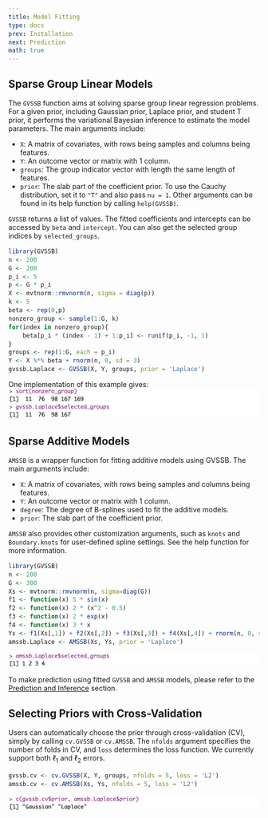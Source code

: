 ```yaml
---
title: Model Fitting
type: docs
prev: Installation
next: Prediction
math: true
---
```


## Sparse Group Linear Models
The `GVSSB` function aims at solving sparse group linear regression problems. For a given prior, including Gaussian prior, Laplace prior, and student T prior, it performs the variational Bayesian inference to estimate the model parameters. The main arguments include:
- `X`: A matrix of covariates, with rows being samples and columns being features.
- `Y`: An outcome vector or matrix with 1 column.
- `groups`: The group indicator vector with length the same length of features.
- `prior`: The slab part of the coefficient prior. To use the Cauchy distribution, set it to `"T"` and also pass `nu = 1`.
Other arguments can be found in its help function by calling `help(GVSSB)`.

`GVSSB` returns a list of values. The fitted coefficients and intercepts can be accessed by `beta` and `intercept`. You can also get the selected group indices by `selected_groups`.

```r {filename="example - sparse group linear model"}
library(GVSSB)
n <- 200
G <- 200
p_i <- 5
p <- G * p_i
X <- mvtnorm::rmvnorm(n, sigma = diag(p))
k <- 5
beta <- rep(0,p)
nonzero_group <- sample(1:G, k)
for(index in nonzero_group){
    beta[p_i * (index - 1) + 1:p_i] <- runif(p_i, -1, 1)
}
groups <- rep(1:G, each = p_i)
Y <- X %*% beta + rnorm(n, 0, sd = 3)
gvssb.Laplace <- GVSSB(X, Y, groups, prior = 'Laplace')
```
One implementation of this example gives:
![](GVSSB_result.png)

## Sparse Additive Models

`AMSSB` is a wrapper function for fitting additive models using GVSSB. The main arguments include:
- `X`: A matrix of covariates, with rows being samples and columns being features.
- `Y`: An outcome vector or matrix with 1 column.
- `degree`: The degree of B-splines used to fit the additive models.
- `prior`: The slab part of the coefficient prior.

`AMSSB` also provides other customization arguments, such as `knots` and `Boundary.knots` for user-defined spline settings. See the help function for more information.

```r {filename="example - sparse additive model"}
library(GVSSB)
n <- 200
G <- 300
Xs <- mvtnorm::rmvnorm(n, sigma=diag(G))
f1 <- function(x) 5 * sin(x)
f2 <- function(x) 2 * (x^2 - 0.5)
f3 <- function(x) 2 * exp(x)
f4 <- function(x) 3 * x
Ys <- f1(Xs[,1]) + f2(Xs[,2]) + f3(Xs[,3]) + f4(Xs[,4]) + rnorm(n, 0, sd = 1)
amssb.Laplace <- AMSSB(Xs, Ys, prior = 'Laplace')
```
![](AMSSB_result.png)

To make prediction using fitted `GVSSB` and `AMSSB` models, please refer to the [Prediction and Inference](../prediction) section.

## Selecting Priors with Cross-Validation

Users can automatically choose the prior through cross-validation (CV), simply by calling `cv.GVSSB` or `cv.AMSSB`. The `nfolds` argument specifies the number of folds in CV, and `loss` determines the loss function. We currently support both $\ell_1$ and $\ell_2$ errors.

```r {filename="example - cross validation"}
gvssb.cv <- cv.GVSSB(X, Y, groups, nfolds = 5, loss = 'L2')
amssb.cv <- cv.AMSSB(Xs, Ys, nfolds = 5, loss = 'L2')
```
![](cv_prior.png)
